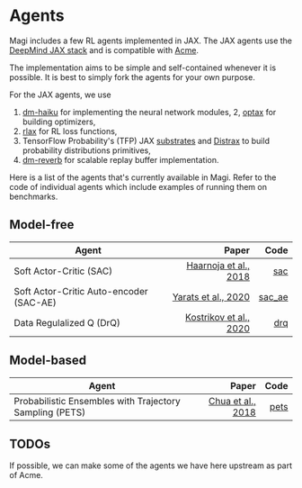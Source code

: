 # Agents

Magi includes a few RL agents implemented in JAX. The JAX agents
use the [DeepMind JAX stack](https://deepmind.com/blog/article/using-jax-to-accelerate-our-research) and
is compatible with [Acme](https://github.com/deepmind/acme).

The implementation aims to be simple and self-contained whenever it is possible.
It is best to simply fork the agents for your own purpose.

For the JAX agents, we use

1. [dm-haiku](https://github.com/deepmind/dm-haiku) for implementing the neural network modules,
2, [optax](https://github.com/deepmind/optax) for building optimizers,
3. [rlax](https://github.com/deepmind/rlax/tree/master/rlax) for RL loss functions,
4. TensorFlow Probability's (TFP) JAX [substrates](https://www.tensorflow.org/probability/api_docs/python/tfp/substrates/jax) and [Distrax](https://github.com/deepmind/distrax) to build
probability distributions primitives,
5. [dm-reverb](https://github.com/deepmind/reverb) for scalable replay buffer implementation.

Here is a list of the agents that's currently available in Magi. Refer to the code
of individual agents which include examples of running them on benchmarks.

## Model-free

Agent                                                          | Paper                    | Code
-------------------------------------------------------------- | ----------------------:  | ---:
Soft Actor-Critic (SAC)                                        | [Haarnoja et al., 2018]  | [sac](./sac)
Soft Actor-Critic Auto-encoder (SAC-AE)                        | [Yarats et al., 2020]    | [sac_ae](./sac_ae)
Data Regulalized Q (DrQ)                                       | [Kostrikov et al., 2020] | [drq](./drq)


## Model-based

Agent                                                          | Paper                    | Code
-------------------------------------------------------------- | ----------------------:  | ---:
Probabilistic Ensembles with Trajectory Sampling (PETS)        | [Chua et al., 2018]      | [pets](./pets)

## TODOs
If possible, we can make some of the agents we have here upstream as part of Acme.

<!-- References -->
[Haarnoja et al., 2018]: https://arxiv.org/abs/1801.01290
[Yarats et al., 2020]: https://arxiv.org/abs/1910.01741
[Kostrikov et al., 2020]: https://arxiv.org/abs/2004.13649
[Chua et al., 2018]: https://arxiv.org/abs/1805.12114
